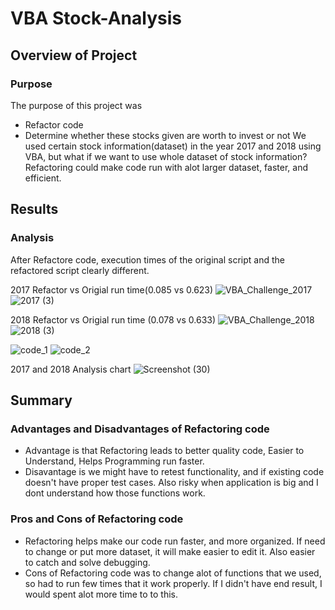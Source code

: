 # VBA Stock-Analysis

## Overview of Project

### Purpose

The purpose of this project was 
- Refactor code
- Determine whether these stocks given are worth to invest or not
We used certain stock information(dataset) in the year 2017 and 2018 using VBA, but what if we want to use whole dataset of stock information?
Refactoring could make code run with alot larger dataset, faster, and efficient.


## Results

### Analysis
After Refactore code, execution times of the original script and the refactored script clearly different.

2017 Refactor vs Origial run time(0.085 vs 0.623)
![VBA_Challenge_2017](https://user-images.githubusercontent.com/111443997/188944973-b5293621-a8db-4f1c-940f-79e35ab6c424.png)
![2017 (3)](https://user-images.githubusercontent.com/111443997/188945004-45f4d324-663b-4272-b027-55e137e509bd.png)


2018 Refactor vs Origial run time (0.078 vs 0.633)
![VBA_Challenge_2018](https://user-images.githubusercontent.com/111443997/188945029-2e79d321-7505-4d35-a21e-076658e3cfac.png)
![2018 (3)](https://user-images.githubusercontent.com/111443997/188945069-76a08c18-3647-44e7-9f2a-890345971bb0.png)

![code_1](https://user-images.githubusercontent.com/111443997/188952297-89a1545e-dea5-4820-b699-fd233b2d0a52.png)
![code_2](https://user-images.githubusercontent.com/111443997/188952312-7866d637-4fd9-41c5-ad0b-090cd172a5dc.png)


2017 and 2018 Analysis chart 
![Screenshot (30)](https://user-images.githubusercontent.com/111443997/188948112-baa7d9ed-2fcd-4a9b-a0ed-bd53a8c8c288.png)

## Summary

### Advantages and Disadvantages of Refactoring code

- Advantage is that Refactoring leads to better quality code, Easier to Understand, Helps Programming run faster.
- Disavantage is we might have to retest functionality, and if existing code doesn't have proper test cases.  Also risky when application is big and I dont         understand how those functions work.


### Pros and Cons of Refactoring code

- Refactoring helps make our code run faster, and more organized. If need to change or put more dataset, it will make easier to edit it.  Also easier to catch and solve debugging.  
- Cons of Refactoring code was to change alot of functions that we used, so had to run few times that it work properly.  If I didn't have end result, I would spent alot more time to to this.
